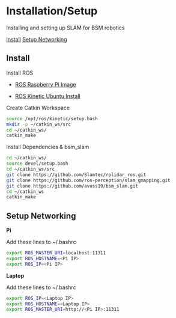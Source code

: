# Installation/Setup

Installing and setting up SLAM for BSM robotics

[Install](#install)
[Setup Networking](#setup-networking)

## Install

Install ROS

- [ROS Raspberry Pi Image](https://downloads.ubiquityrobotics.com/pi.html)

- [ROS Kinetic Ubuntu Install](http://wiki.ros.org/kinetic/Installation)

Create Catkin Workspace

```bash
source /opt/ros/kinetic/setup.bash
mkdir -p ~/catkin_ws/src
cd ~/catkin_ws/
catkin_make
```

Install Dependencies & bsm_slam

```bash
cd ~/catkin_ws/
source devel/setup.bash
cd ~/catkin_ws/src
git clone https://github.com/Slamtec/rplidar_ros.git
git clone https://github.com/ros-perception/slam_gmapping.git
git clone https://github.com/avoss19/bsm_slam.git
cd ~/catkin_ws
catkin_make
```

## Setup Networking

**Pi**

Add these lines to ~/.bashrc

```bash
export ROS_MASTER_URI=localhost:11311
export ROS_HOSTNAME=<Pi IP>
export ROS_IP=<Pi IP>
```

**Laptop**

Add these lines to ~/.bashrc

```bash
export ROS_IP=<Laptop IP>
export ROS_HOSTNAME=<Laptop IP>
export ROS_MASTER_URI=http://<Pi IP>:11311
```
